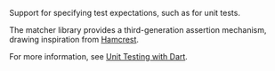 Support for specifying test expectations, such as for unit tests.

The matcher library provides a third-generation assertion mechanism, drawing
inspiration from [Hamcrest](https://code.google.com/p/hamcrest/).

For more information, see
[Unit Testing with Dart](https://github.com/dart-lang/test/blob/master/pkgs/test/README.md#writing-tests).
